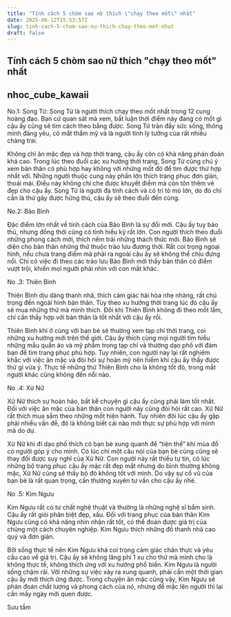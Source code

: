 ```yaml
---
title: "Tính cách 5 chòm sao nữ thích \"chạy theo mốt\" nhất"
date: 2025-06-12T15:53:57Z
slug: tinh-cach-5-chom-sao-nu-thich-chay-theo-mot-nhat
draft: false
---
```


## Tính cách 5 chòm sao nữ thích "chạy theo mốt" nhất

## nhoc_cube_kawaii

No.1: Song Tử:
Song Tử là người thích chạy theo mốt nhất trong 12 cung hoàng đạo. Bạn cứ quan sát mà xem, bất luận thời điểm này đang có mốt gì cậu ấy cũng sẽ tìm cách theo bằng được. Song Tử tràn đầy sức sống, thông minh đáng yêu, có mắt thẩm mỹ và là người tình lý tưởng của rất nhiều chàng trai.

Không chỉ ăn mặc đẹp và hợp thời trang, cậu ấy còn có khả năng phán đoán khá cao. Trong lúc theo đuổi các xu hướng thời trang, Song Tử cũng chú ý xem bản thân có phù hợp hay không với những mốt đó để tìm được thứ hợp nhất với. Những người thuộc cung này phần lớn thích trang phục đơn giản, thoải mái. Điều này không chỉ che được khuyết điểm mà còn tôn thêm vẻ đẹp cho cậu ấy. Song Tử là người đa tính cách và có trí tò mò lớn, do đó chỉ cần là thứ gây được hứng thú, cậu ấy sẽ theo đuổi đến cùng.

​No.2: Bảo Bình

Đặc điểm lớn nhất về tính cách của Bảo Bình là sự đổi mới. Cậu ấy tuy bảo thủ, nhưng đồng thời cũng có tình hiếu kỳ rất lớn. Con người thích theo đuổi những phong cách mới, thích nếm trải những thách thức mới. Bảo Bình sẽ diện cho bản thân những thứ thuộc trào lưu đương thời. Rất coi trọng ngoại hình, nếu chưa trang điểm mà phải ra ngoài cậu ấy sẽ không thể chịu đựng nổi. Chỉ có việc đi theo các trào lưu Bảo Bình mới thấy bản thân có điểm vượt trội, khiến mọi người phải nhìn với con mắt khác.

No .3: Thiên Bình

Thiên Bình dịu dàng thanh nhã, thích cảm giác hài hòa nhẹ nhàng, rất chú trọng đến ngoài hình bản thân. Tùy theo xu hướng thời trang lúc đó cậu ấy sẽ mua những thứ mà mình thích. Đôi khi Thiên Bình không đi theo mốt lắm, chỉ cần thấy hợp với bản thân là tốt nhất với cậu ấy rồi.

Thiên Bình khi ở cùng với bạn bè sẽ thường xem tạp chí thời trang, coi những xu hướng mới trên thế giới. Cậu ấy thích cùng mọi người tìm hiểu những mẫu quần áo và mỹ phẩm trong tạp chí và thường dạo phố với đám bạn để tìm trang phục phù hợp. Tuy nhiên, con người này lại rất nghiêm khắc với việc ăn mặc và đòi hỏi sự hoàn mỹ nên hiếm khi cậu ấy thấy được thứ gì vừa ý. Thực tế những thứ Thiên Bình cho là không tốt đó, trong mắt người khác cũng không đến nỗi nào.

​No .4: Xử Nữ

Xử Nữ thích sự hoàn hảo, bất kể chuyện gì cậu ấy cũng phải làm tốt nhất. Đối với việc ăn mặc của bản thân con người này cũng đòi hỏi rất cao. Xử Nữ rất thích mua sắm theo những mốt hiện hành. Tuy nhiên đôi lúc cậu ấy gặp phải nhiều vấn đề, đó là không biết cái nào mới thực sự phù hợp với mình mà do dự.

Xử Nữ khi đi dạo phố thích có bạn bè xung quanh để “tiện thể” khi mùa đồ có người góp ý cho mình. Có lúc chỉ một câu nói của bạn bè cũng cũng sẽ thay đổi được suy nghĩ của Xử Nữ. Con người này rất thiếu tự tin, có lúc những bộ trang phục cậu ấy mặc rất đẹp mắt nhưng do bình thường không mặc, Xử Nữ cũng sẽ thấy bộ đó không tốt với mình. Do vậy sự cổ vũ của bạn bè là rất quan trọng, cần thường xuyên tư vấn cho cậu ấy nhé.

No .5: Kim Ngưu

Kim Ngưu rất có tư chất nghệ thuật và thường là những nghệ sĩ bẩm sinh. Cậu ấy rất giỏi phân biệt đẹp, xấu. Đối với trang phục của bản thân Kim Ngưu cũng có khả năng nhìn nhận rất tốt, có thể đoán được giá trị của chúng một cách chuyên nghiệp. Kim Ngưu thích những đồ thanh nhã cao quý và đơn giản.

Bởi sống thực tế nên Kim Ngưu khá coi trọng cảm giác chân thực và yêu cầu cao về giá trị. Cậu ấy sẽ không lãng phí 1 xu cho thứ mà mình cho là không thực tế, không thích ứng với xu hướng phổ biến.
Kim Ngưu là người sống chậm rãi. Với những sự việc xảy ra xung quanh, phải cần một thời gian cậu ấy mới thích ứng được. Trong chuyện ăn mặc cũng vậy, Kim Ngưu sẽ phán đoán chất lượng và phong cách của nó, nhưng để mặc lên người thì lại cần mấy ngày mới quen được.

Sưu tầm